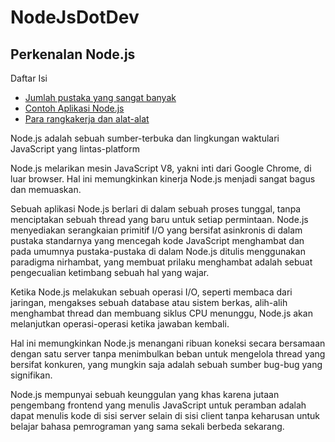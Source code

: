 # NodeJsDotDev

## Perkenalan Node.js

Daftar Isi
* [ Jumlah pustaka yang sangat banyak ](#)
* [ Contoh Aplikasi Node.js](#)
* [ Para rangkakerja dan alat-alat](#)

Node.js adalah sebuah sumber-terbuka dan lingkungan waktulari JavaScript yang lintas-platform

Node.js melarikan mesin JavaScript V8, yakni inti dari Google Chrome, di luar browser. Hal ini memungkinkan kinerja Node.js menjadi sangat bagus dan memuaskan.

Sebuah aplikasi Node.js berlari di dalam sebuah proses tunggal, tanpa menciptakan sebuah thread yang baru untuk setiap permintaan. Node.js menyediakan serangkaian primitif I/O yang bersifat asinkronis di dalam pustaka standarnya yang mencegah kode JavaScript menghambat dan pada umumnya pustaka-pustaka di dalam Node.js ditulis menggunakan paradigma nirhambat, yang membuat prilaku menghambat adalah sebuat pengecualian ketimbang sebuah hal yang wajar.

Ketika Node.js melakukan sebuah operasi I/O, seperti membaca dari jaringan, mengakses sebuah database atau sistem berkas, alih-alih menghambat thread dan membuang siklus CPU menunggu, Node.js akan melanjutkan operasi-operasi ketika jawaban kembali.

Hal ini memungkinkan Node.js menangani ribuan koneksi secara bersamaan dengan satu server tanpa menimbulkan beban untuk mengelola thread yang bersifat konkuren, yang mungkin saja adalah sebuah sumber bug-bug yang signifikan.

Node.js mempunyai sebuah keunggulan yang khas karena jutaan pengembang frontend yang menulis JavaScript untuk peramban adalah dapat menulis kode di sisi server selain di sisi client tanpa keharusan untuk belajar bahasa pemrograman yang sama sekali berbeda sekarang.

